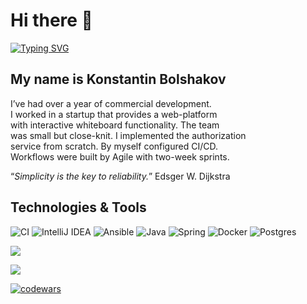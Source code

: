 <h1>Hi there 👋</h1>

 [![Typing SVG](https://readme-typing-svg.herokuapp.com?color=%2336BCF7&lines=I'm+java+software+engineer)](https://git.io/typing-svg)
<h2>My name is Konstantin Bolshakov</h2>
<p>
I’ve had over a year of commercial development. <br>
I worked in a startup that provides a web-platform <br>
 with interactive whiteboard functionality. The team <br>
 was small but close-knit. I implemented the authorization <br>
 service from scratch. By myself configured CI/CD. <br>
 Workflows were built by Agile with two-week sprints.
</p>
<q><i>Simplicity is the key to reliability.</i></q> <site>Edsger W. Dijkstra</site>

<h2>Technologies & Tools</h2>

 ![CI](https://img.shields.io/badge/teamcity-000000.svg?style=for-the-badge&logo=teamcity&logoColor=white) 
 ![IntelliJ IDEA](https://img.shields.io/badge/IntelliJIDEA-000000.svg?style=for-the-badge&logo=intellij-idea&logoColor=white)
 ![Ansible](https://img.shields.io/badge/ansible-%231A1918.svg?style=for-the-badge&logo=ansible&logoColor=white)
 ![Java](https://img.shields.io/badge/java-%23ED8B00.svg?style=for-the-badge&logo=openjdk&logoColor=white)
 ![Spring](https://img.shields.io/badge/spring-%236DB33F.svg?style=for-the-badge&logo=spring&logoColor=white)
 ![Docker](https://img.shields.io/badge/docker-%230db7ed.svg?style=for-the-badge&logo=docker&logoColor=white)
 ![Postgres](https://img.shields.io/badge/postgres-%23316192.svg?style=for-the-badge&logo=postgresql&logoColor=white)

<a href=""> <img align="center" src="https://github-readme-stats-sigma-five.vercel.app/api/top-langs/?username=YulietM&theme=react&line_height=40&hide=css"/> </a>


 ![](https://komarev.com/ghpvc/?username=bolshakovk)

 [![codewars](https://www.codewars.com/users/bolshakovk/badges/small)](https://www.codewars.com/users/bolshakovk) 
